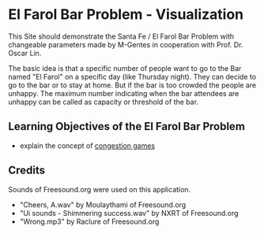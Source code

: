 # El Farol Bar Problem - Visualization

This Site should demonstrate the Santa Fe / El Farol Bar Problem with changeable parameters made by M-Gentes in cooperation with Prof. Dr. Oscar Lin.

The basic idea is that a specific number of
people want to go to the Bar named "El Farol" on a specific day (like Thursday night). They can decide to go
to the bar or to stay at home. But if
the bar is too crowded the people are unhappy. The maximum number indicating when the bar attendees are
unhappy can
be called as
capacity or threshold of the bar.

## Learning Objectives of the El Farol Bar Problem

- explain the concept of [congestion games](https://en.wikipedia.org/wiki/Congestion_game)

## Credits

Sounds of Freesound.org were used on this application.

- "Cheers, A.wav" by Moulaythami of Freesound.org
- "Ui sounds - Shimmering success.wav" by NXRT of Freesound.org
- "Wrong.mp3" by Raclure of Freesound.org